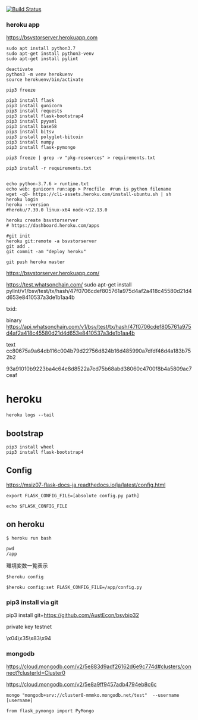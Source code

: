 [![Build Status](https://travis-ci.org/tys-hiroshi/bsvcontentserver.svg?branch=develop)](https://travis-ci.org/tys-hiroshi/bsvcontentserver)

### heroku app

https://bsvstorserver.herokuapp.com


```
sudo apt install python3.7
sudo apt-get install python3-venv
sudo apt-get install pylint

deactivate
python3 -m venv herokuenv
source herokuenv/bin/activate

pip3 freeze

pip3 install flask
pip3 install gunicorn
pip3 install requests
pip3 install flask-bootstrap4
pip3 install pyyaml
pip3 install base58
pip3 install bitsv
pip3 install polyglot-bitcoin
pip3 install numpy
pip3 install flask-pymongo

pip3 freeze | grep -v "pkg-resources" > requirements.txt

pip3 install -r requirements.txt


echo python-3.7.6 > runtime.txt
echo web: gunicorn run:app > Procfile  #run is python filename
wget -qO- https://cli-assets.heroku.com/install-ubuntu.sh | sh
heroku login
heroku --version
#heroku/7.39.0 linux-x64 node-v12.13.0

heroku create bsvstorserver
# https://dashboard.heroku.com/apps

#git init
heroku git:remote -a bsvstorserver
git add .
git commit -am "deploy heroku"

git push heroku master
```

https://bsvstorserver.herokuapp.com/

https://test.whatsonchain.com/
sudo apt-get install pylint/v1/bsv/test/tx/hash/47f0706cdef805761a975d4af2a418c45580d21d4d653e8410537a3de1b1aa4b

txid:

binary
https://api.whatsonchain.com/v1/bsv/test/tx/hash/47f0706cdef805761a975d4af2a418c45580d21d4d653e8410537a3de1b1aa4b

text
cc80675a9a64db116c004b79d22756d824b16d485990a7dfdf46d4a183b752b2

93a91010b9223ba4c64e8d8522a7ed75b68abd38060c4700f8b4a5809ac7ceaf

# heroku

```
heroku logs --tail
```

## bootstrap

```
pip3 install wheel
pip3 install flask-bootstrap4
```


## Config

https://msiz07-flask-docs-ja.readthedocs.io/ja/latest/config.html

```
export FLASK_CONFIG_FILE=[absolute config.py path]

echo $FLASK_CONFIG_FILE
```

## on heroku 

```
$ heroku run bash

pwd
/app
```

環境変数一覧表示

```
$heroku config

$heroku config:set FLASK_CONFIG_FILE=/app/config.py
```

### pip3 install via git

pip3 install git+https://github.com/AustEcon/bsvbip32


private key testnet

\x04\x35\x83\x94


### mongodb

https://cloud.mongodb.com/v2/5e883d9adf26162d6e9c774d#clusters/connect?clusterId=Cluster0


https://cloud.mongodb.com/v2/5e8a9ff9457adb4794eb8c6c


```
mongo "mongodb+srv://cluster0-mmmko.mongodb.net/test"  --username [username]

```


```
from flask_pymongo import PyMongo

```



